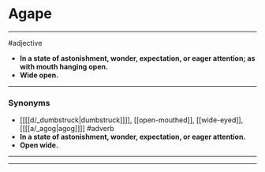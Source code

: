 # Agape
---
#adjective
- **In a state of astonishment, wonder, expectation, or eager attention; as with mouth hanging open.**
- **Wide open.**
---
### Synonyms
- [[[[d/_dumbstruck|dumbstruck]]]], [[open-mouthed]], [[wide-eyed]], [[[[a/_agog|agog]]]]
#adverb
- **In a state of astonishment, wonder, expectation, or eager attention.**
- **Open wide.**
---
---
